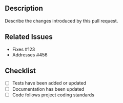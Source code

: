 ## Description
Describe the changes introduced by this pull request.

## Related Issues
- Fixes #123
- Addresses #456

## Checklist
- [ ] Tests have been added or updated
- [ ] Documentation has been updated
- [ ] Code follows project coding standards
